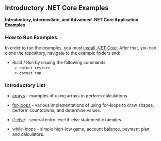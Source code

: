 ## Introductory .NET Core Examples

**Introductory, Intermediate, and Advanced .NET Core Application Examples**

### How to Run Examples

In order to run the examples, you must [install .NET Core](https://www.microsoft.com/net/learn/get-started/windows).
After that, you can clone the repository, navigate to the example folders and:

* Build / Run by issuing the following commands
	* `dotnet restore`
	* `dotnet run`

### Introductory List

* [arrays](https://github.com/KI7MT/dotnet-core-examples/tree/master/Introductory/arrays) - examples of using arrays to perform calculations.

* [for-loops](https://github.com/KI7MT/dotnet-core-examples/tree/master/Introductory/for-loops) - various implementations of using for-loops to
draw shapes, perform countdowns, and determine values.

* [if-else](https://github.com/KI7MT/dotnet-core-examples/tree/master/Introductory/if-else) - several entry level if-else statement examples.

* [while-loops](https://github.com/KI7MT/dotnet-core-examples/tree/master/Introductory/while-loops) - simple high-low game, account balance, payment plan, and calculators.